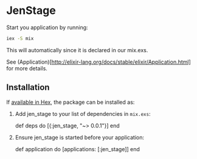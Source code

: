# JenStage

Start you application by running:
```sh
iex -S mix
```

This will automatically since it is declared in our mix.exs.

See (Application)[http://elixir-lang.org/docs/stable/elixir/Application.html]
for more details.

## Installation

If [available in Hex](https://hex.pm/docs/publish), the package can be installed as:

  1. Add jen_stage to your list of dependencies in `mix.exs`:

        def deps do
          [{:jen_stage, "~> 0.0.1"}]
        end

  2. Ensure jen_stage is started before your application:

        def application do
          [applications: [:jen_stage]]
        end

